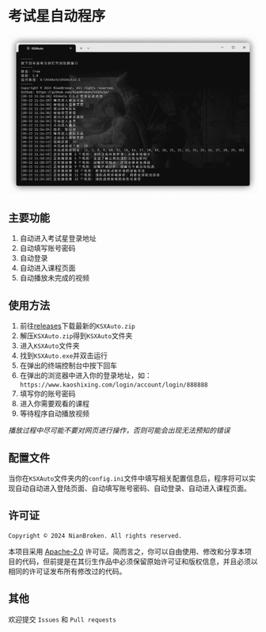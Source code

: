 # 考试星自动程序

<img src="https://raw.githubusercontent.com/NianBroken/KSXAuto/main/runImg.png" style="zoom:60%;" />

## 主要功能

1. 自动进入考试星登录地址
2. 自动填写账号密码
3. 自动登录
4. 自动进入课程页面
5. 自动播放未完成的视频

## 使用方法

1. 前往[releases](https://github.com/NianBroken/KSXAuto/releases/latest "releases")下载最新的`KSXAuto.zip`
2. 解压`KSXAuto.zip`得到`KSXAuto`文件夹
3. 进入`KSXAuto`文件夹
4. 找到`KSXAuto.exe`并双击运行
5. 在弹出的终端控制台中按下回车
6. 在弹出的浏览器中进入你的登录地址，如：`https://www.kaoshixing.com/login/account/login/888888`
7. 填写你的账号密码
8. 进入你需要观看的课程
9. 等待程序自动播放视频

_播放过程中尽可能不要对网页进行操作，否则可能会出现无法预知的错误_

## 配置文件

当你在`KSXAuto`文件夹内的`config.ini`文件中填写相关配置信息后，程序将可以实现自动自动进入登陆页面、自动填写账号密码、自动登录、自动进入课程页面。

## 许可证

`Copyright © 2024 NianBroken. All rights reserved.`

本项目采用 [Apache-2.0](https://www.apache.org/licenses/LICENSE-2.0 "Apache-2.0") 许可证。简而言之，你可以自由使用、修改和分享本项目的代码，但前提是在其衍生作品中必须保留原始许可证和版权信息，并且必须以相同的许可证发布所有修改过的代码。

## 其他

欢迎提交 `Issues` 和 `Pull requests`
